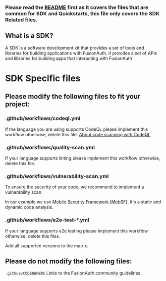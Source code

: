 ### Please read the [README](README.md) first as it covers the files that are common for SDK and Quickstarts, this file only covers the SDK Related files.

## What is a SDK?

A SDK is a software development kit that provides a set of tools and libraries for building applications with FusionAuth.
It provides a set of APIs and libraries for building apps that interacting with FusionAuth


# SDK Specific files

## Please modify the following files to fit your project:

### .github/workflows/codeql.yml

If the language you are using supports CodeQL please implement this workflow otherwise, delete this file.
[About code scanning with CodeQL](https://docs.github.com/en/enterprise-cloud@latest/code-security/code-scanning/introduction-to-code-scanning/about-code-scanning-with-codeql)


### .github/workflows/quality-scan.yml

If your language supports linting please implement this workflow otherwise, delete this file.


### .github/workflows/vulnerability-scan.yml
To ensure the security of your code, we recommend to implement a vulnerability scan.

In our example we use [Mobile Security Framework (MobSF)](https://mobsf.github.io/docs/), it's a static and dynamic code analysis.


### .github/workflows/e2e-test-*.yml

If your language supports e2e testing please implement this workflow otherwise, delete this files.

Add all supported versions to the matrix.


## Please do not modify the following files:

`.github/CODEOWNERS` Links to the FusionAuth community guidelines.

